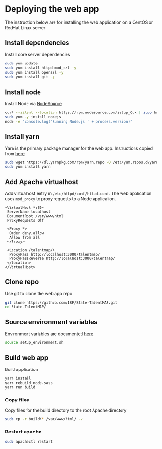 # Deploying the web app

The instruction below are for installing the web application on a CentOS or RedHat Linux server

## Install dependencies

Install core server dependencies

```bash
sudo yum update
sudo yum install httpd mod_ssl -y
sudo yum install openssl -y
sudo yum install git -y
```

## Install node

Install Node via [NodeSource](https://nodejs.org/en/download/package-manager/#enterprise-linux-and-fedora)

```bash
curl --silent --location https://rpm.nodesource.com/setup_6.x | sudo bash -
sudo yum -y install nodejs
node -e "console.log('Running Node.js ' + process.version)"
```

## Install yarn

Yarn is the primary package manager for the web app.  Instructions copied from [here](https://yarnpkg.com/lang/en/docs/install/#linux-tab)

```bash
sudo wget https://dl.yarnpkg.com/rpm/yarn.repo -O /etc/yum.repos.d/yarn.repo
sudo yum install yarn
```

## Add Apache virtualhost

Add virtualhost entry in `/etc/httpd/conf/httpd.conf`. The web application uses `mod_proxy` to proxy requests to a Node application.

```http
<VirtualHost *:80>
 ServerName localhost
 DocumentRoot /var/www/html
 ProxyRequests Off

 <Proxy *>
  Order deny,allow
  Allow from all
 </Proxy>

 <Location /talentmap/>
  ProxyPass http://localhost:3000/talentmap/
  ProxyPassReverse http://localhost:3000/talentmap/
 </Location>
</VirtualHost>
```

## Clone repo

Use git to clone the web app repo

```bash
git clone https://github.com/18F/State-TalentMAP.git
cd State-TalentMAP/
```

## Source environment variables

Environment variables are documented [here](EXAMPLE_setup_environment.sh)

```bash
source setup_environment.sh
```

## Build web app

Build application

```bash
yarn install
yarn rebuild node-sass
yarn run build
```

### Copy files

Copy files for the build directory to the root Apache directory

```bash
sudo cp -r build/* /var/www/html/ -v
```

### Restart apache

```bash
sudo apachectl restart
```
